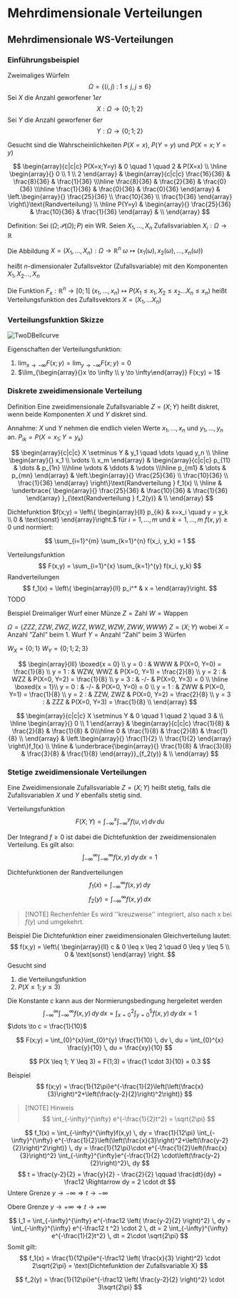 # Mehrdimensionale Verteilungen
## Mehrdimensionale WS-Verteilungen
### Einführungsbeispiel
Zweimaliges Würfeln
$$
\Omega = \{(i,j) \; : \; 1 \leq j, j \leq 6\}
$$
Sei $X$ die Anzahl geworfener $1er$ 
$$ 
X : \Omega \to \{0;1;2\}
$$
Sei $Y$ die Anzahl geworfener $6er$
$$ 
Y : \Omega \to \{0;1;2\}
$$

Gesucht sind die Wahrscheinlichkeiten $P(X=x)$, $P(Y=y)$ und $P(X=x; Y=y)$ 

$$
\begin{array}{c|c|c}
P(X=x;Y=y) & 0 \quad 1 \quad 2 & P(X=x) 
\\ \hline
\begin{array}{}
0 \\ 1 \\ 2
\end{array} & 
	\begin{array}{c|c|c} 
		\frac{16}{36} & \frac{8}{36} & \frac{1}{36} \\\hline 
		\frac{8}{36} & \frac{2}{36} & \frac{0}{36} \\\hline 
		\frac{1}{36} & \frac{0}{36} & \frac{0}{36} 
	\end{array}
&   \left.\begin{array}{}
	\frac{25}{36} \\ \frac{10}{36} \\ \frac{1}{36}
	\end{array}
	\right\}\text{Randverteilung}
\\ \hline
P(Y=y) & 
	\begin{array}{}
		\frac{25}{36} & \frac{10}{36} & \frac{1}{36}
	\end{array}
	&
\\
\end{array}
$$

Definition:
Sei $(\Omega; \mathcal P(\Omega); P)$ ein WR.
Seien $X_1, \dots, X_n$ Zufallsvariablen
$X_i : \Omega \to \mathbb{R}$

Die Abbildung $X = (X_1, \dots, X_n): \Omega \to \mathbb{R}^n$ 
$\omega \mapsto (x_1(\omega), x_2(\omega), \dots, x_n(\omega))$

heißt $n$-dimensionaler Zufallsvektor (Zufallsvariable) mit den Komponenten $X_1, X_2 \dots, X_n$ 

Die Funktion $F_x:\mathbb{R}^n \to [0;1]$ 
$(x_1, \dots, x_n) \mapsto P(X_1 \leq x_1, X_2 \leq x_2 \dots X_n \leq x_n)$ heißt Verteilungsfunktion des Zufallsvektors $X=(X_1, \dots X_n)$

### Verteilungsfunktion Skizze
![TwoDBellcurve](TwoDBellcurve.png)

Eigenschaften der Verteilungsfunktion:
1. $\lim_{x \to -\infty} F(x;y) = \lim_{y \to -\infty} F(x;y) = 0$
2. $\lim_{\begin{array}{}x \to \infty \\ y \to \infty\end{array}} F(x;y) = 1$ 

### Diskrete zweidimensionale Verteilung
Definition
Eine zweidimensionale Zufallsvariable $Z=(X;Y)$ heißt diskret, wenn beide Komponenten $X$ und $Y$ diskret sind.

Annahme:
$X$ und $Y$ nehmen die endlich vielen Werte $x_1, \dots, x_n$ und  $y_1, \dots, y_n$ an.
$P_{ik} = P(X=x_1; Y=y_k)$ 

$$
\begin{array}{c|c|c}
X \setminus Y & y_1 \quad \dots \quad y_n 
\\ \hline
\begin{array}{}
x_1 \\ \vdots \\ x_m 
\end{array} & 
	\begin{array}{c|c|c} 
		p_{11} & \dots & p_{1n} \\\hline 
		\vdots & \ddots & \vdots \\\hline 
		p_{m1} & \dots & p_{mn} 
	\end{array}
&   \left.\begin{array}{}
	\frac{25}{36} \\ \frac{10}{36} \\ \frac{1}{36}
	\end{array}
	\right\}\text{Randverteilung } f_1(x)
\\ \hline
	& 
	\underbrace{
	\begin{array}{}
		\frac{25}{36} & \frac{10}{36} & \frac{1}{36}
	\end{array}
	}_{\text{Randverteilung } f_2(y)}
	&
\\
\end{array}
$$

Dichtefunktion
$f(x;y) = \left\{ \begin{array}{ll} p_{ik} & x=x_i \quad y = y_k \\ 0 & \text{sonst} \end{array}\right.$
für $i = 1, \dots, m$  und $k = 1, \dots, m$ 
$f(x,y) \geq 0$ und normiert:

$$
\sum_{i=1}^{m} \sum_{k=1}^{n} f(x_i, y_k) = 1
$$

Verteilungsfunktion
$$
F(x,y) = \sum_{i=1}^{x} \sum_{k=1}^{y} f(x_i, y_k)
$$
Randverteilungen
$$
f_1(x) = \left\{ \begin{array}{ll} p_i^* & x =   \end{array}\right.
$$
TODO


Beispiel
Dreimaliger Wurf einer Münze
$Z = \text{Zahl}$
$W = \text{Wappen}$ 

$\Omega = \{ ZZZ, ZZW, ZWZ, WZZ, WWZ, WZW, ZWW, WWW \}$
$Z = (X;Y)$ wobei
$X =  \text{Anzahl ''Zahl'' beim 1. Wurf}$
$Y =  \text{Anzahl ''Zahl'' beim 3 Würfen}$

$W_X = \{0;1\}$
$W_Y = \{0;1;2;3\}$


$$
\begin{array}{lll}
\boxed{x = 0} \\
y = 0 : & WWW & P(X=0, Y=0) = \frac{1}{8} \\
y = 1 : & WZW, WWZ & P(X=0, Y=1) = \frac{2}{8} \\
y = 2 : & WZZ & P(X=0, Y=2) = \frac{1}{8} \\
y = 3 : & -/- & P(X=0, Y=3) = 0 \\
\hline
\boxed{x = 1}\\
y = 0 : & -/- & P(X=0, Y=0) = 0 \\
y = 1 : & ZWW & P(X=0, Y=1) = \frac{1}{8} \\
y = 2 : & ZZW, ZWZ & P(X=0, Y=2) = \frac{2}{8} \\
y = 3 : & ZZZ & P(X=0, Y=3) = \frac{1}{8} \\
\end{array}
$$

$$
\begin{array}{c|c|c}
X \setminus Y  & 0 \quad 1 \quad 2 \quad 3 & 
\\ \hline
\begin{array}{}
0 \\ 1
\end{array} & 
	\begin{array}{c|c|c} 
		\frac{1}{8} & \frac{2}{8} & \frac{1}{8} & 0\\\hline 
		0 & \frac{1}{8} & \frac{2}{8} & \frac{1}{8} \\
	\end{array}
&   \left.\begin{array}{}
	\frac{1}{2} \\ \frac{1}{2}
	\end{array}
	\right\}f_1(x)
\\ \hline
& 
	\underbrace{\begin{array}{}
		\frac{1}{8} & \frac{3}{8} & \frac{3}{8} & \frac{1}{8}
	\end{array}}_{f_2(y)}
	&
\\
\end{array}
$$

### Stetige zweidimensionale Verteilungen
Eine Zweidimensionale Zufallsvariable $Z =  (X;Y)$ heißt stetig, falls die Zufallsvariablen $X$ und $Y$ ebenfalls stetig sind.

Verteilungsfunktion
$$
F(X;Y) = \int_{-\infty}^{x}\int_{-\infty}^{y} f(u,v) \, dv \, du
$$

Der Integrand $f \geq 0$ ist dabei die Dichtefunktion der zweidimensionalen Verteilung. Es gilt also:
$$
\int_{-\infty}^{\infty}\int_{-\infty}^{\infty} f(x,y) \, dy \, dx = 1
$$

Dichtefunktionen der Randverteilungen
$$
f_1(x) = \int_{-\infty}^{\infty} f(x,y) \, dy
$$$$
f_2(y) = \int_{-\infty}^{\infty} f(x,y) \, dx
$$

> [!NOTE] Rechenfehler
> Es wird ''kreuzweise'' integriert, also nach $x$ bei $f(y)$ und umgekehrt.

Beispiel
Die Dichtefunktion einer zweidimensionalen Gleichverteilung lautet:
$$
f(x,y) = \left\{ 
\begin{array}{ll}
	c & 0 \leq x \leq 2 \quad 0 \leq y \leq 5 \\
	0 & \text{sonst}
\end{array}
\right.
$$
Gesucht sind
1. die Verteilungsfunktion
2. $P(X \leq 1; y \leq 3)$

Die Konstante $c$ kann aus der Normierungsbedingung hergeleitet werden
$$
\int_{-\infty}^{\infty}\int_{-\infty}^{\infty} f(x,y) \, dy \, dx = \int_{x=0}^{2}\int_{y=0}^{5} f(x,y) \, dy \, dx = 1
$$
$\dots \to c = \frac{1}{10}$ 

$$
F(x;y) = \int_{0}^{x}\int_{0}^{y} \frac{1}{10} \, dv \, du = \int_{0}^{x} \frac{y}{10} \, du = \frac{xy}{10} 
$$

$$
P(X \leq 1; Y \leq 3) = F(1;3) = \frac{1 \cdot 3}{10} = 0.3
$$


Beispiel
$$
f(x;y) = \frac{1}{12\pi}e^{-\frac{1}{2}\left(\left(\frac{x}{3}\right)^2+\left(\frac{y-2}{2}\right)^2\right)}
$$

> [!NOTE] Hinweis
> $$
> \int_{-\infty}^{\infty} e^{-\frac{1}{2}t^2} = \sqrt{2\pi}
> $$

$$
f_1(x) = \int_{-\infty}^{\infty}f(x,y) \, dy = \frac{1}{12\pi} \int_{-\infty}^{\infty} e^{-\frac{1}{2}\left(\left(\frac{x}{3}\right)^2+\left(\frac{y-2}{2}\right)^2\right)} \, dy = \frac{1}{12\pi}\cdot e^{-\frac{1}{2}\left(\frac{x}{3}\right)^2} \int_{-\infty}^{\infty}e^{-\frac{1}{2} \cdot\left(\frac{y-2}{2}\right)^2}\, dy
$$
$$
t = \frac{y-2}{2} = \frac{y}{2} - \frac{2}{2} \qquad \frac{dt}{dy} = \frac12 \Rightarrow dy = 2 \cdot dt
$$
Untere Grenze $y \to -\infty \Rightarrow t \to -\infty$

Obere Grenze $y \to +\infty \Rightarrow t \to +\infty$

$$
I_1 = \int_{-\infty}^{\infty} e^{-\frac12 \left( \frac{y-2}{2} \right)^2} \, dy =  \int_{-\infty}^{\infty} e^{-\frac12 t ^2} \cdot 2 \, dt = 2 \int_{-\infty}^{\infty} e^{-\frac{1}{2}t^2} \, dt = 2\cdot \sqrt{2\pi}
$$
Somit gilt:
$$
f_1(x) = \frac{1}{12\pi}e^{-\frac12 \left( \frac{x}{3} \right)^2} \cdot 2\sqrt{2\pi} = \text{Dichtefunktion der Zufallsvariable X}
$$

$$
f_2(y) = \frac{1}{12\pi}e^{-\frac12 \left( \frac{y-2}{2} \right)^2} \cdot 3\sqrt{2\pi}
$$

